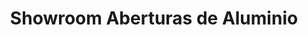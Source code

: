 ---
title: "Showroom Aberturas de Aluminio"
url: /cipolletti/showroom-aberturas-de-aluminio/
shop: puertas
---